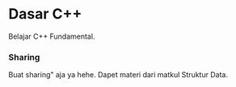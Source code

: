 # Dasar C++
Belajar C++ Fundamental.

### Sharing
Buat sharing" aja ya hehe. Dapet materi dari matkul Struktur Data.
